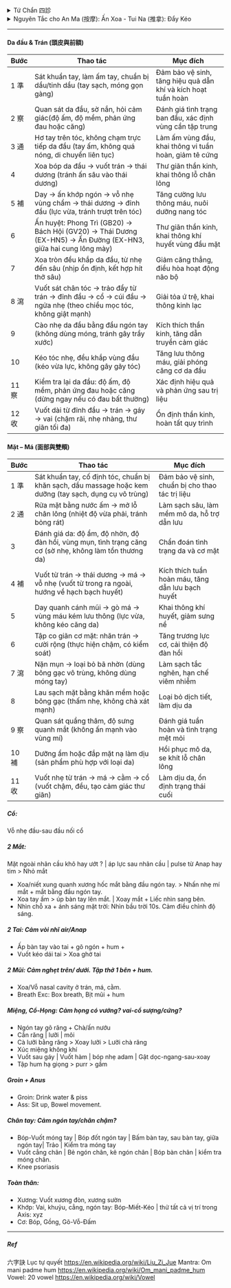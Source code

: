 <details><summary>Tứ Chẩn 四診</summary>
 
+ Vọng (望): Thần sắc (da, mắt, nét mặt), Sắc diện (màu sắc da), Lưỡi (hình dạng, màu sắc, rêu lưỡi), Hình dáng cơ thể (béo, tỷ lệ cơ thể: phù nề,..), Cử động (run, yếu liệt, cứng, loạng choạng)
+ Văn (聞 – Nghe / Ngửi): Mùi hơi thở, mùi cơ thể, tiếng thở - nói, tim đập
+ Vấn (問): Chỗ nào khó chịu, chỗ nào ngứa, cảm thấy ko thông, cảm thấy nặng, thói quen xấu, bệnh ..
+ Thiết (切 –  / Bắt mạch): Sờ da (đàn hồi, lạnh-nóng, ẩm-nhớt), cơ (lỏng, ), bắt mạch.
</details>
<details><summary> Nguyên Tắc cho An Ma (按摩): Ấn Xoa - Tui Na (推拿): Đẩy Kéo </summary>
 
+ 先表后里: Trước ngoài, sau trong. 先上后下: Trước trên, sau dưới. 先近后远: Trước gần, sau xa.
+ 先轻后重: Trước nhẹ, sau mạnh. 先慢后快: Trước chậm, sau nhanh. 由外及内: Từ ngoài vào trong.
+ 由通至補瀉: Từ thông đến bổ tả
##### Kỹ thuật xoa bóp Tui Na: 準 (Chuẩn: Chuẩn bị) → 察 (Sát) → 通 (Thông) → 補 (Bổ) → 瀉 (Tả) → 收 (Thu: Kết thúc)
 
| Giai đoạn (漢字) | Mục tiêu chính                   | Kỹ thuật gợi ý                                               | Đặc điểm lực                         | Tốc độ        | Phạm vi         | Ví dụ huyệt/điểm               |
|------------------|----------------------------------|--------------------------------------------------------------|--------------------------------------|--------------|----------------|--------------------------------|
| 察 (Sát)         | Quan sát, xem xét, kiểm chứng    | Quan sát, sờ nắn, hỏi bệnh nhân, đánh giá trước và sau liệu trình | Rất nhẹ, tập trung cảm nhận           | Chậm         | Toàn vùng       | Độ ấm, độ mềm, phản ứng đau, sắc mặt |
| 通 (Thông)       | Khai thông khí huyết, làm ấm     | Xoa (摩), Vuốt (推), Miết (擠), Day nông (按)                  | Nhẹ – vừa, liên tục, đều             | Chậm         | Rộng           | Làm nóng vùng, vuốt dọc kinh lạc |
| 補 (Bổ)          | Nuôi dưỡng phần hư, phục hồi     | Day sâu chậm (按), Ấn giữ, Miết theo kinh (擠)                  | Vừa – sâu, tăng dần, êm              | Chậm         | Vừa            | Phong Trì (GB20), Kiên Tỉnh (GB21), Túc Tam Lý (ST36) |
| 瀉 (Tả)          | Giải ứ trệ, tiêu thực tà, giảm đau | Bấm A-thị huyệt (阿是穴), Đấm (捶), Vỗ (拍), Kéo giãn (牽引), Cào (抓) | Mạnh, dứt khoát, ngắt quãng hoặc kéo giãn đều | Nhanh – trung bình | Hẹp hoặc chuyên biệt | A-thị điểm, Hợp Cốc (LI4), Khúc Trì (LI11), Hoàn Khiêu (GB30) |
| 收 (Thu)    | Thư giãn, ổn định thần kinh      | Vuốt dài (撫), Cào nhẹ (抓), Xoa vòng (摩)                     | Nhẹ, êm dịu, đều đặn                  | Chậm         | Rộng           | Vuốt từ trung tâm ra ngoài, kết thúc vùng trị liệu |


###### Quy trình mẫu: Vai – Gáy
| Bước | Giai đoạn (漢字) | Thao tác chính                                | Thời lượng (tham khảo) | Ghi chú an toàn |
|------|------------------|-----------------------------------------------|------------------------|-----------------|
| 1    | **通 (Thông)**   | Xoa, vuốt, miết làm nóng toàn bộ vùng vai – gáy | 2–4 phút               | Dùng dầu/balm để tránh ma sát gây rát |
| 2    | **補 (Bổ)**      | Day sâu Kiên Tỉnh (GB21), Phong Trì (GB20)     | 3–5 phút               | Tăng lực từ từ, giữ cảm giác “căng tức dễ chịu” |
| 3    | **瀉 (Tả)**      | Bấm A-thị, đấm dọc hai bên cột sống, kéo giãn nhẹ | 2–4 phút               | Tránh ấn lên xương hoặc mạch máu lớn |
| 4    | **收 (Kết thúc)**| Vuốt dài và cào nhẹ toàn vùng                 | 30–60 giây             | Đưa cơ thể về trạng thái thư giãn, ổn định |
</details>


---
#### Da đầu & Trán (頭皮與前額)
| Bước | Thao tác | Mục đích |
|------|----------|----------|
| 1 準  | Sát khuẩn tay, làm ấm tay, chuẩn bị dầu/tinh dầu (tay sạch, móng gọn gàng) | Đảm bảo vệ sinh, tăng hiệu quả dẫn khí và kích hoạt tuần hoàn |
| 2 察  | Quan sát da đầu, sờ nắn, hỏi cảm giác(độ ấm, độ mềm, phản ứng đau hoặc căng) | Đánh giá tình trạng ban đầu, xác định vùng cần tập trung |
| 3 通  | Hơ tay trên tóc, không chạm trực tiếp da đầu (tay ấm, không quá nóng, di chuyển liên tục) | Làm ấm vùng đầu, khai thông vi tuần hoàn, giảm tê cứng |
| 4    | Xoa bóp da đầu → vuốt trán → thái dương (tránh ấn sâu vào thái dương) | Thư giãn thần kinh, khai thông lỗ chân lông |
| 5 補  | Day → ấn khớp ngón → vỗ nhẹ vùng chẩm → thái dương → đỉnh đầu (lực vừa, tránh trượt trên tóc) | Tăng cường lưu thông máu, nuôi dưỡng nang tóc |
| 6    | Ấn huyệt: Phong Trì (GB20) → Bách Hội (GV20) → Thái Dương (EX-HN5) → Ấn Đường (EX-HN3, giữa hai cung lông mày) | Thư giãn thần kinh, khai thông khí huyết vùng đầu mặt |
| 7    | Xoa tròn đều khắp da đầu, từ nhẹ đến sâu (nhịp ổn định, kết hợp hít thở sâu) | Giảm căng thẳng, điều hòa hoạt động não bộ |
| 8 瀉  | Vuốt sát chân tóc → trảo đẩy từ trán → đỉnh đầu → cổ → cúi đầu → ngửa nhẹ (theo chiều mọc tóc, không giật mạnh) | Giải tỏa ứ trệ, khai thông kinh lạc |
| 9    | Cào nhẹ da đầu bằng đầu ngón tay (không dùng móng, tránh gây trầy xước) | Kích thích thần kinh, tăng dẫn truyền cảm giác |
| 10   | Kéo tóc nhẹ, đều khắp vùng đầu (kéo vừa lực, không gây gãy tóc) | Tăng lưu thông máu, giải phóng căng cơ da đầu |
| 11 察 | Kiểm tra lại da đầu: độ ấm, độ mềm, phản ứng đau hoặc căng (dừng ngay nếu có đau bất thường) | Xác định hiệu quả và phản ứng sau trị liệu |
| 12 收 | Vuốt dài từ đỉnh đầu → trán → gáy → vai (chậm rãi, nhẹ nhàng, thư giãn tối đa) | Ổn định thần kinh, hoàn tất quy trình |


#### Mặt – Má (面部與雙頰)
| Bước | Thao tác | Mục đích |
|------|----------|----------|
| 1 準  | Sát khuẩn tay, cố định tóc, chuẩn bị khăn sạch, dầu massage hoặc kem dưỡng (tay sạch, dụng cụ vô trùng) | Đảm bảo vệ sinh, chuẩn bị cho thao tác trị liệu |
| 2 通  | Rửa mặt bằng nước ấm → mở lỗ chân lông (nhiệt độ vừa phải, tránh bỏng rát) | Làm sạch sâu, làm mềm mô da, hỗ trợ dẫn lưu |
| 3    | Đánh giá da: độ ẩm, độ nhờn, độ đàn hồi, vùng mụn, tình trạng căng cơ (sờ nhẹ, không làm tổn thương da) | Chẩn đoán tình trạng da và cơ mặt |
| 4 補  | Vuốt từ trán → thái dương → má → vỗ nhẹ (vuốt từ trong ra ngoài, hướng về hạch bạch huyết) | Kích thích tuần hoàn máu, tăng dẫn lưu bạch huyết |
| 5    | Day quanh cánh mũi → gò má → vùng máu kém lưu thông (lực vừa, không kéo căng da) | Khai thông khí huyết, giảm sưng nề |
| 6    | Tập co giãn cơ mặt: nhăn trán → cười rộng (thực hiện chậm, có kiểm soát) | Tăng trương lực cơ, cải thiện độ đàn hồi |
| 7 瀉  | Nặn mụn → loại bỏ bã nhờn (dùng bông gạc vô trùng, không dùng móng tay) | Làm sạch tắc nghẽn, hạn chế viêm nhiễm |
| 8    | Lau sạch mặt bằng khăn mềm hoặc bông gạc (thấm nhẹ, không chà xát mạnh) | Loại bỏ dịch tiết, làm dịu da |
| 9 察  | Quan sát quầng thâm, độ sưng quanh mắt (không ấn mạnh vào vùng mí) | Đánh giá tuần hoàn và tình trạng mệt mỏi |
| 10 補 | Dưỡng ẩm hoặc đắp mặt nạ làm dịu (sản phẩm phù hợp với loại da) | Hồi phục mô da, se khít lỗ chân lông |
| 11 收 | Vuốt nhẹ từ trán → má → cằm → cổ (vuốt chậm, đều, tạo cảm giác thư giãn) | Làm dịu da, ổn định trạng thái cuối |



##### Cổ: 
Vỗ nhẹ đầu-sau đầu nối cổ
##### 2 Mắt:  
Mặt ngoài nhãn cầu khô hay ướt ? | áp lực sau nhãn cầu | pulse từ Anap hay tim > Nhỏ mắt
+ Xoa/niết xung quanh xương hốc mắt bằng đầu ngón tay. > Nhấn nhẹ mí mắt + mắt bằng đầu ngón tay. 
+ Xoa tay ấm > úp bàn tay lên mắt. | Xoay mắt + Liếc nhìn sang bên.
+ Nhìn chỗ xa + ánh sáng mặt trời: Nhìn bầu trời 10s. Cảm điều chỉnh độ sáng.
##### 2 Tai: Cảm vòi nhĩ air/Anap 
+ Ấp bàn tay vào tai + gõ ngón + hum +
+ Vuốt kéo dái tai > Xoa ghờ tai
##### 2 Mũi: Cảm nghẹt trên/ dưới. Tập thở 1 bên + hum.
+ Xoa/Vỗ nasal cavity ở trán, má, cằm.
+ Breath Exc: Box breath, Bịt mũi + hum
##### Miệng, Cổ-Họng: Cảm họng có vướng? vai-cổ sượng/cứng? 
+ Ngón tay gõ răng + Chà/ấn nướu
+ Cắn răng | lưỡi | môi
+ Cà lưỡi bằng răng > Xoay lưỡi > Lưỡi chà răng
+ Xúc miệng không khí
+ Vuốt sau gáy | Vuốt hàm | bóp nhẹ adam | Gật dọc-ngang-sau-xoay
+ Tập hum hạ giọng > purr > gầm
##### Groin + Anus
+ Groin: Drink water & piss
+ Ass: Sit up, Bowel movement.
##### Chân tay: Cảm ngón tay/chân chậm?
+ Bóp-Vuốt móng tay | Bóp đốt ngón tay | Bấm bàn tay, sau bàn tay, giữa ngón tay| Trảo | Kiểm tra móng tay
+ Vuốt cẳng chân | Bẻ ngón chân, kẽ ngón chân | Bóp bàn chân | kiểm tra móng chân.
+ Knee psoriasis
##### Toàn thân: 
+ Xương: Vuốt xương đòn, xương sườn
+ Khớp: Vai, khuỷu, cẳng, ngón tay: Bóp-Miết-Kéo | thử tất cả vị trí trong Axis: xyz
+ Cơ: Bóp, Gồng, Gõ-Vỗ-Đấm
---
##### Ref
六字訣 Lục tự quyết
https://en.wikipedia.org/wiki/Liu_Zi_Jue
Mantra: Om mani padme hum
https://en.wikipedia.org/wiki/Om_mani_padme_hum
Vowel: 20 vowel
https://en.wikipedia.org/wiki/Vowel
